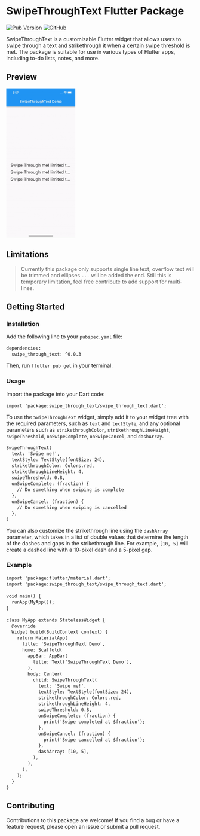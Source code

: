 # SwipeThroughText Flutter Package

[![Pub Version](https://img.shields.io/pub/v/swipe_through_text?style=plastic)](https://pub.dev/packages/swipe_through_text) [![GitHub](https://img.shields.io/github/license/PanaraStudios/swipe_through_text?style=plastic)](https://pub.dev/packages/swipe_through_text/license) 


SwipeThroughText is a customizable Flutter widget that allows users to swipe through a text and strikethrough it when a certain swipe threshold is met. The package is suitable for use in various types of Flutter apps, including to-do lists, notes, and more.


## Preview

<img src="https://raw.githubusercontent.com/PanaraStudios/swipe_through_text/master/preview/preview.gif" height="400"/>

## Limitations

> Currently this package only supports single line text, overflow text
> will be trimmed and ellipses `...` will be added the end. Still this
> is temporary limitation, feel free contribute to add support for
> multi-lines.

## Getting Started

### Installation

Add the following line to your `pubspec.yaml` file:

    dependencies:
      swipe_through_text: ^0.0.3 

Then, run `flutter pub get` in your terminal.

### Usage

Import the package into your Dart code:

    import 'package:swipe_through_text/swipe_through_text.dart';

To use the `SwipeThroughText` widget, simply add it to your widget tree with the required parameters, such as `text` and `textStyle`, and any optional parameters such as `strikethroughColor`, `strikethroughLineHeight`, `swipeThreshold`, `onSwipeComplete`, `onSwipeCancel`, and `dashArray`.

    SwipeThroughText(
      text: 'Swipe me!',
      textStyle: TextStyle(fontSize: 24),
      strikethroughColor: Colors.red,
      strikethroughLineHeight: 4,
      swipeThreshold: 0.8,
      onSwipeComplete: (fraction) {
        // Do something when swiping is complete
      },
      onSwipeCancel: (fraction) {
        // Do something when swiping is cancelled
      },
    )

You can also customize the strikethrough line using the `dashArray` parameter, which takes in a list of double values that determine the length of the dashes and gaps in the strikethrough line. For example, `[10, 5]` will create a dashed line with a 10-pixel dash and a 5-pixel gap.

### Example

    import 'package:flutter/material.dart';
    import 'package:swipe_through_text/swipe_through_text.dart';
    
    void main() {
      runApp(MyApp());
    }
    
    class MyApp extends StatelessWidget {
      @override
      Widget build(BuildContext context) {
        return MaterialApp(
          title: 'SwipeThroughText Demo',
          home: Scaffold(
            appBar: AppBar(
              title: Text('SwipeThroughText Demo'),
            ),
            body: Center(
              child: SwipeThroughText(
                text: 'Swipe me!',
                textStyle: TextStyle(fontSize: 24),
                strikethroughColor: Colors.red,
                strikethroughLineHeight: 4,
                swipeThreshold: 0.8,
                onSwipeComplete: (fraction) {
                  print('Swipe completed at $fraction');
                },
                onSwipeCancel: (fraction) {
                  print('Swipe cancelled at $fraction');
                },
                dashArray: [10, 5],
              ),
            ),
          ),
        );
      }
    }

## Contributing

Contributions to this package are welcome! If you find a bug or have a feature request, please open an issue or submit a pull request.
